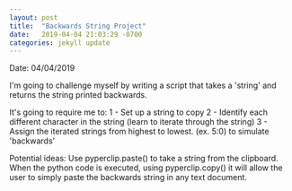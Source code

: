 ```yaml
---
layout: post
title:  "Backwards String Project"
date:   2019-04-04 21:03:29 -0700
categories: jekyll update
---
```


Date: 04/04/2019

I'm going to challenge myself by writing a script that takes a 'string' and returns the string printed backwards.

It's going to require me to:
1 - Set up a string to copy
2 - Identify each different character in the string (learn to iterate through the string)
3 - Assign the iterated strings from highest to lowest. (ex. 5:0) to simulate 'backwards'

Potential ideas:
Use pyperclip.paste() to take a string from the clipboard. When the python code is executed, using
pyperclip.copy() it will allow the user to simply paste the backwards string in any text document.

